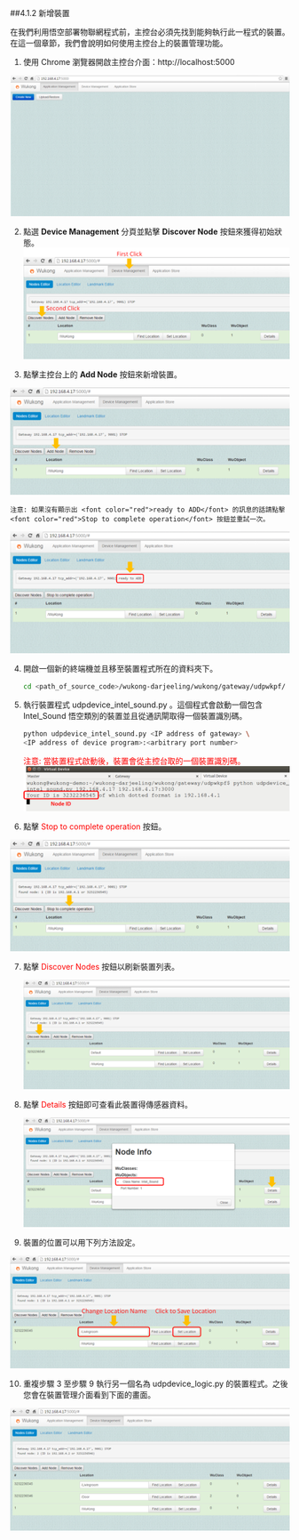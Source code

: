 ##4.1.2 新增裝置

在我們利用悟空部署物聯網程式前，主控台必須先找到能夠執行此一程式的裝置。在這一個章節，我們會說明如何使用主控台上的裝置管理功能。

1.  使用 Chrome 瀏覽器開啟主控台介面：http://localhost:5000  
   <!--- (Currently, only the Chrome browser supports FBP editor)   --->
 
 ![](https://raw.githubusercontent.com/wukong-ntu/wukong-gitbook-figures/master/figures/04-Examples/LED_Control/19.png)

2.  點選 **Device Management** 分頁並點擊 **Discover Node** 按鈕來獲得初始狀態。
     ![](https://raw.githubusercontent.com/wukong-ntu/wukong-gitbook-figures/master/figures/04-Examples/Intel_Sound/8_0.png)

3.  點擊主控台上的 **Add Node** 按鈕來新增裝置。
    
 ![](https://raw.githubusercontent.com/wukong-ntu/wukong-gitbook-figures/master/figures/04-Examples/Intel_Sound/8.png)

    注意: 如果沒有顯示出 <font color="red">ready to ADD</font> 的訊息的話請點擊 <font color="red">Stop to complete operation</font> 按鈕並重試一次。
    
  ![](https://raw.githubusercontent.com/wukong-ntu/wukong-gitbook-figures/master/figures/04-Examples/Intel_Sound/9.png)

4.  開啟一個新的終端機並且移至裝置程式所在的資料夾下。

    ```bash
    cd <path_of_source_code>/wukong-darjeeling/wukong/gateway/udpwkpf/   
    ```
        
5.  執行裝置程式 udpdevice_intel_sound.py 。這個程式會啟動一個包含 Intel_Sound 悟空類別的裝置並且從通訊閘取得一個裝置識別碼。  
      
    ```bash
    python udpdevice_intel_sound.py <IP address of gateway> \
    <IP address of device program>:<arbitrary port number>
    ```
    
    <font color="red">注意: 當裝置程式啟動後，裝置會從主控台取的一個裝置識別碼。</font>
    ![](https://raw.githubusercontent.com/wukong-ntu/wukong-gitbook-figures/master/figures/04-Examples/Intel_Sound/fig4-1-5.png)  
    
6.  點擊 <font color="red">Stop to complete operation</font> 按鈕。

   ![](https://raw.githubusercontent.com/wukong-ntu/wukong-gitbook-figures/master/figures/04-Examples/Intel_Sound/11.png)

7.  點擊 <font color="red">Discover Nodes</font> 按鈕以刷新裝置列表。
  
    ![](https://raw.githubusercontent.com/wukong-ntu/wukong-gitbook-figures/master/figures/04-Examples/Intel_Sound/13.png)

8.  點擊 <font color="red">Details</font> 按鈕即可查看此裝置得傳感器資料。
  
    ![](https://raw.githubusercontent.com/wukong-ntu/wukong-gitbook-figures/master/figures/04-Examples/Intel_Sound/14.png)  

9.  裝置的位置可以用下列方法設定。 
 
   ![](https://raw.githubusercontent.com/wukong-ntu/wukong-gitbook-figures/master/figures/04-Examples/Intel_Sound/Intel_Sound_15.png)
   
10.  重複步驟 3 至步驟 9 執行另一個名為 udpdevice_logic.py 的裝置程式。之後您會在裝置管理介面看到下面的畫面。

  ![](https://raw.githubusercontent.com/wukong-ntu/wukong-gitbook-figures/master/figures/04-Examples/Intel_Sound/18.png)
